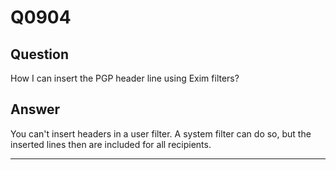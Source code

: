 Q0904
=====

Question
--------

How I can insert the PGP header line using Exim filters?

Answer
------

You can't insert headers in a user filter. A system filter can do so,
but the inserted lines then are included for all recipients.

* * * * *
